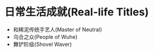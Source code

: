 # 日常生活成就(Real-life Titles)

- 和稀泥传统手艺人(Master of Neutral)
- 乌合之众(People of Wuhe)
- 舞铲阶级(Shovel Waver)

